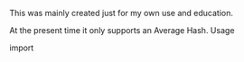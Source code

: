 This was mainly created just for my own use and education.

At the present time it only supports an Average Hash. Usage

import
